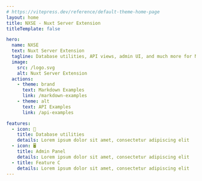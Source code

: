 ```yaml
---
# https://vitepress.dev/reference/default-theme-home-page
layout: home
title: NXSE - Nuxt Server Extension
titleTemplate: false

hero:
  name: NXSE
  text: Nuxt Server Extension
  tagline: Database utilities, API views, admin UI, and much more for Nuxt
  image:
    src: /logo.svg
    alt: Nuxt Server Extension
  actions:
    - theme: brand
      text: Markdown Examples
      link: /markdown-examples
    - theme: alt
      text: API Examples
      link: /api-examples

features:
  - icon: 🫙
    title: Database utilities
    details: Lorem ipsum dolor sit amet, consectetur adipiscing elit
  - icon: 🖥️
    title: Admin Panel
    details: Lorem ipsum dolor sit amet, consectetur adipiscing elit
  - title: Feature C
    details: Lorem ipsum dolor sit amet, consectetur adipiscing elit
---
```


